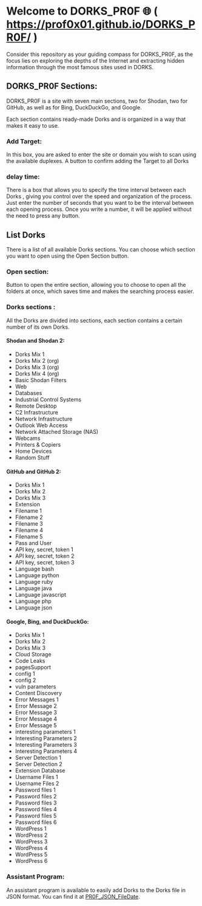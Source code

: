 # Welcome to DORKS_PR0F 🌐 ( https://prof0x01.github.io/DORKS_PR0F/ )

Consider this repository as your guiding compass for DORKS_PR0F, as the focus lies on exploring the depths of the Internet and extracting hidden information through the most famous sites used in DORKS.

## DORKS_PR0F Sections:

DORKS_PR0F is a site with seven main sections, two for Shodan, two for GitHub, as well as for Bing, DuckDuckGo, and Google.

Each section contains ready-made Dorks and is organized in a way that makes it easy to use.

### Add Target:

In this box, you are asked to enter the site or domain you wish to scan using the available duplexes. A button to confirm adding the Target to all Dorks

### delay time:

There is a box that allows you to specify the time interval between each Dorks , giving you control over the speed and organization of the process. Just enter the number of seconds that you want to be the interval between each opening process. Once you write a number, it will be applied without the need to press any button.

## List Dorks

There is a list of all available Dorks sections. You can choose which section you want to open using the Open Section button.

### Open section:

Button to open the entire section, allowing you to choose to open all the folders at once, which saves time and makes the searching process easier.

### Dorks sections  :

All the Dorks are divided into sections, each section contains a certain number of its own Dorks.

#### Shodan and Shodan 2:

- Dorks Mix 1
- Dorks Mix 2 (org)
- Dorks Mix 3 (org)
- Dorks Mix 4 (org)
- Basic Shodan Filters
- Web
- Databases
- Industrial Control Systems
- Remote Desktop
- C2 Infrastructure
- Network Infrastructure
- Outlook Web Access
- Network Attached Storage (NAS)
- Webcams
- Printers & Copiers
- Home Devices
- Random Stuff

#### GitHub and GitHub 2:

- Dorks Mix 1
- Dorks Mix 2
- Dorks Mix 3
- Extension
- Filename 1
- Filename 2
- Filename 3
- Filename 4
- Filename 5
- Pass and User
- API key, secret, token 1
- API key, secret, token 2
- API key, secret, token 3
- Language bash
- Language python
- Language ruby
- Language java
- Language javascript
- Language php
- Language json

#### Google, Bing, and DuckDuckGo:

- Dorks Mix 1
- Dorks Mix 2
- Dorks Mix 3
- Cloud Storage
- Code Leaks
- pagesSupport
- config 1
- config 2
- vuln parameters
- Content Discovery
- Error Messages 1
- Error Message 2
- Error Message 3
- Error Message 4
- Error Message 5
- interesting parameters 1
- Interesting Parameters 2
- Interesting Parameters 3
- Interesting Parameters 4
- Server Detection 1
- Server Detection 2
- Extension Database
- Username Files 1
- Username Files 2
- Password files 1
- Password files 2
- Password files 3
- Password files 4
- Password files 5
- Password files 6
- WordPress 1
- WordPress 2
- WordPress 3
- WordPress 4
- WordPress 5
- WordPress 6

### Assistant Program:

An assistant program is available to easily add Dorks to the Dorks file in JSON format. You can find it at [PR0F_JSON_FileDate](https://github.com/PROF0X01/PR0F_JSON_FileDate).
